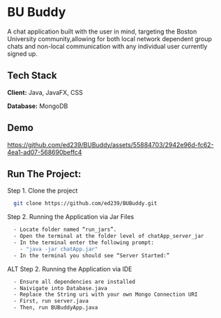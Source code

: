 
# BU Buddy

A chat application built with the user in mind, targeting the Boston University community,allowing for both local network dependent group chats and non-local communication with any individual user currently signed up.


## Tech Stack

**Client:** Java, JavaFX, CSS

**Database:** MongoDB


## Demo



https://github.com/ed239/BUBuddy/assets/55884703/2942e96d-fc62-4ea1-ad07-568690beffc4




## Run The Project:

Step 1. Clone the project 
```bash
  git clone https://github.com/ed239/BUBuddy.git
```

Step 2. Running the Application via Jar Files
```bash
  - Locate folder named “run_jars”.
  - Open the terminal at the folder level of chatApp_server_jar
  - In the terminal enter the following prompt:
    - "java -jar chatApp.jar"
  - In the terminal you should see “Server Started:”
```

ALT Step 2. Running the Application via IDE
```bash
  - Ensure all dependencies are installed
  - Naivigate into Database.java
  - Replace the String uri with your own Mongo Connection URI
  - First, run server.java
  - Then, run BUBuddyApp.java
```


